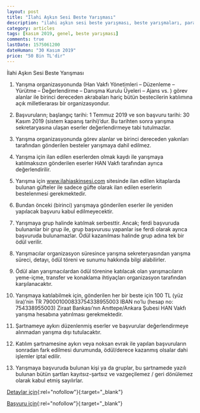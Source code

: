 ```yaml
---
layout: post
title: "İlahi Aşkın Sesi Beste Yarışması"
description: "ilahi aşkın sesi beste yarışması, beste yarışmaları, para ödüllü yarışmalar 2019"
category: articles
tags: [kasım 2019, genel, beste yarışması]
comments: true
lastDate: 1575061200
dateHuman: "30 Kasım 2019"
price: "50 Bin TL'dir"
---
```


İlahi Aşkın Sesi Beste Yarışması

1. Yarışma organizasyonunda (Han Vakfı Yönetimleri – Düzenleme – Yürütme – Değerlendirme – Danışma Kurulu Üyeleri – Ajans vs. ) görev alanlar ile birinci dereceden akrabaları hariç bütün bestecilerin katılımına açık milletlerarası bir organizasyondur.

2. Başvuruların; başlangıç tarihi: 1 Temmuz 2019 ve son başvuru tarihi: 30 Kasım 2019 (sistem kapanış tarihi)’dur. Bu tarihten sonra yarışma sekretaryasına ulaşan eserler değerlendirmeye tabi tutulmazlar.

3. Yarışma organizasyonunda görev alanlar ve birinci dereceden yakınları tarafından gönderilen besteler yarışmaya dahil edilmez.

4. Yarışma için ilan edilen eserlerden olmak kaydı ile yarışmaya katılmaksızın gönderilen eserler HAN Vakfı tarafından ayrıca değerlendirilir.

5. Yarışma için www.ilahiaskinsesi.com sitesinde ilan edilen kitaplarda bulunan güfteler ile sadece güfte olarak ilan edilen eserlerin bestelenmesi gerekmektedir.

6. Bundan önceki (birinci) yarışmaya gönderilen eserler ile yeniden yapılacak başvuru kabul edilmeyecektir.

7. Yarışmaya grup halinde katılmak serbesttir. Ancak; ferdi başvuruda bulunanlar bir grup ile, grup başvurusu yapanlar ise ferdi olarak ayrıca başvuruda bulunamazlar. Ödül kazanılması halinde grup adına tek bir ödül verilir.

8. Yarışmacılar organizasyon süresince yarışma sekreteryasından yarışma süreci, detayı, ödül töreni ve sunumu hakkında bilgi alabilirler.

9. Ödül alan yarışmacılardan ödül törenine katılacak olan yarışmacıların yeme-içme, transfer ve konaklama ihtiyaçları organizasyon tarafından karşılanacaktır.

10. Yarışmaya katılabilmek için, gönderilen her bir beste için 100 TL (yüz lira)’nin
TR 790001000833754338955003 IBAN no’lu (hesap no: 754338955003) Ziraat Bankası’nın Anıttepe/Ankara Şubesi HAN Vakfı yarışma hesabına yatırılması gerekmektedir.

11. Şartnameye aykırı düzenlenmiş eserler ve başvurular değerlendirmeye alınmadan yarışma dışı tutulacaktır.

12. Katılım şartnamesine aykırı veya noksan evrak ile yapılan başvuruların sonradan fark edilmesi durumunda, ödül/derece kazanmış olsalar dahi işlemler iptal edilir.

13. Yarışmaya başvuruda bulunan kişi ya da gruplar, bu şartnamede yazılı bulunan bütün şartları kayıtsız-şartsız ve vazgeçilemez / geri dönülemez olarak kabul etmiş sayılırlar.

[Detaylar için](http://ilahiaskinsesi.com/sartname/genel-sartlar/?utm_source=edebiyatyarismalari.com&utm_medium=affiliate&utm_campaign=cpc){:rel="nofollow"}{:target="_blank"}

[Başvuru için](http://ilahiaskinsesi.com/sartname/online-basvuru/?utm_source=edebiyatyarismalari.com&utm_medium=affiliate&utm_campaign=cpc){:rel="nofollow"}{:target="_blank"}

